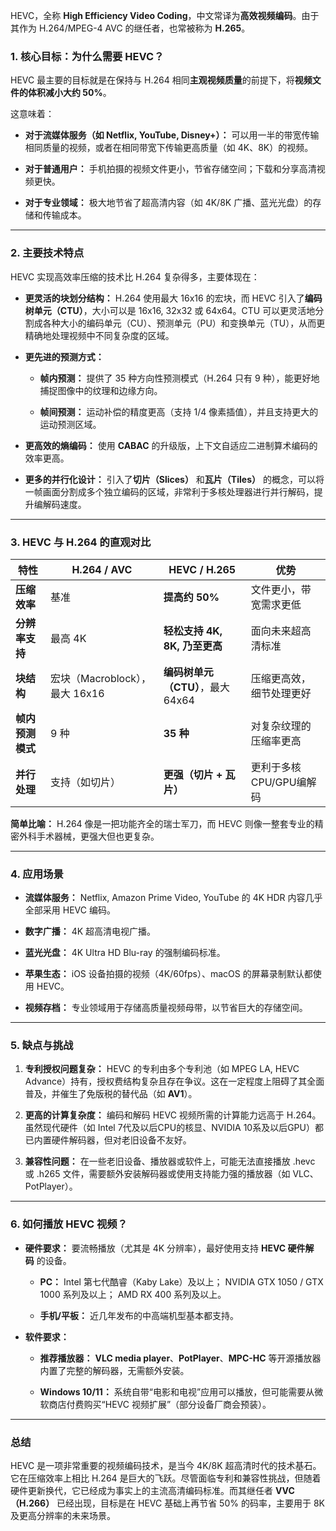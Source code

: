 HEVC，全称 **High Efficiency Video Coding**，中文常译为**高效视频编码**。由于其作为 H.264/MPEG-4 AVC 的继任者，也常被称为 **H.265**。

### 1. 核心目标：为什么需要 HEVC？

HEVC 最主要的目标就是在保持与 H.264 相同**主观视频质量**的前提下，将**视频文件的体积减小大约 50%**。

这意味着：

- **对于流媒体服务（如 Netflix, YouTube, Disney+）：** 可以用一半的带宽传输相同质量的视频，或者在相同带宽下传输更高质量（如 4K、8K）的视频。
    
- **对于普通用户：** 手机拍摄的视频文件更小，节省存储空间；下载和分享高清视频更快。
    
- **对于专业领域：** 极大地节省了超高清内容（如 4K/8K 广播、蓝光光盘）的存储和传输成本。
    

---

### 2. 主要技术特点

HEVC 实现高效率压缩的技术比 H.264 复杂得多，主要体现在：

- **更灵活的块划分结构：** H.264 使用最大 16x16 的宏块，而 HEVC 引入了**编码树单元（CTU）**，大小可以是 16x16, 32x32 或 64x64。CTU 可以更灵活地分割成各种大小的编码单元（CU）、预测单元（PU）和变换单元（TU），从而更精确地处理视频中不同复杂度的区域。
    
- **更先进的预测方式：**
    
    - **帧内预测：** 提供了 35 种方向性预测模式（H.264 只有 9 种），能更好地捕捉图像中的纹理和边缘方向。
        
    - **帧间预测：** 运动补偿的精度更高（支持 1/4 像素插值），并且支持更大的运动预测区域。
        
- **更高效的熵编码：** 使用 **CABAC** 的升级版，上下文自适应二进制算术编码的效率更高。
    
- **更多的并行化设计：** 引入了**切片（Slices）** 和**瓦片（Tiles）** 的概念，可以将一帧画面分割成多个独立编码的区域，非常利于多核处理器进行并行解码，提升编解码速度。
    

---

### 3. HEVC 与 H.264 的直观对比

|特性|H.264 / AVC|HEVC / H.265|优势|
|---|---|---|---|
|**压缩效率**|基准|**提高约 50%**|文件更小，带宽需求更低|
|**分辨率支持**|最高 4K|**轻松支持 4K, 8K, 乃至更高**|面向未来超高清标准|
|**块结构**|宏块（Macroblock），最大 16x16|**编码树单元（CTU）**，最大 64x64|压缩更高效，细节处理更好|
|**帧内预测模式**|9 种|**35 种**|对复杂纹理的压缩率更高|
|**并行处理**|支持（如切片）|**更强（切片 + 瓦片）**|更利于多核CPU/GPU编解码|

**简单比喻：** H.264 像是一把功能齐全的瑞士军刀，而 HEVC 则像一整套专业的精密外科手术器械，更强大但也更复杂。

---

### 4. 应用场景

- **流媒体服务：** Netflix, Amazon Prime Video, YouTube 的 4K HDR 内容几乎全部采用 HEVC 编码。
    
- **数字广播：** 4K 超高清电视广播。
    
- **蓝光光盘：** 4K Ultra HD Blu-ray 的强制编码标准。
    
- **苹果生态：** iOS 设备拍摄的视频（4K/60fps）、macOS 的屏幕录制默认都使用 HEVC。
    
- **视频存档：** 专业领域用于存储高质量视频母带，以节省巨大的存储空间。
    

---

### 5. 缺点与挑战

1. **专利授权问题复杂：** HEVC 的专利由多个专利池（如 MPEG LA, HEVC Advance）持有，授权费结构复杂且存在争议。这在一定程度上阻碍了其全面普及，并催生了免版税的替代品（如 **AV1**）。
    
2. **更高的计算复杂度：** 编码和解码 HEVC 视频所需的计算能力远高于 H.264。虽然现代硬件（如 Intel 7代及以后CPU的核显、NVIDIA 10系及以后GPU）都已内置硬件解码器，但对老旧设备不友好。
    
3. **兼容性问题：** 在一些老旧设备、播放器或软件上，可能无法直接播放 .hevc 或 .h265 文件，需要额外安装解码器或使用支持能力强的播放器（如 VLC、PotPlayer）。
    

---

### 6. 如何播放 HEVC 视频？

- **硬件要求：** 要流畅播放（尤其是 4K 分辨率），最好使用支持 **HEVC 硬件解码** 的设备。
    
    - **PC：** Intel 第七代酷睿（Kaby Lake）及以上； NVIDIA GTX 1050 / GTX 1000 系列及以上； AMD RX 400 系列及以上。
        
    - **手机/平板：** 近几年发布的中高端机型基本都支持。
        
- **软件要求：**
    
    - **推荐播放器：** **VLC media player**、**PotPlayer**、**MPC-HC** 等开源播放器内置了完整的解码器，无需额外安装。
        
    - **Windows 10/11：** 系统自带“电影和电视”应用可以播放，但可能需要从微软商店付费购买“HEVC 视频扩展”（部分设备厂商会预装）。
        

---

### 总结

HEVC 是一项非常重要的视频编码技术，是当今 4K/8K 超高清时代的技术基石。它在压缩效率上相比 H.264 是巨大的飞跃。尽管面临专利和兼容性挑战，但随着硬件更新换代，它已经成为事实上的主流高清编码标准。而其继任者 **VVC（H.266）** 已经出现，目标是在 HEVC 基础上再节省 50% 的码率，主要用于 8K 及更高分辨率的未来场景。